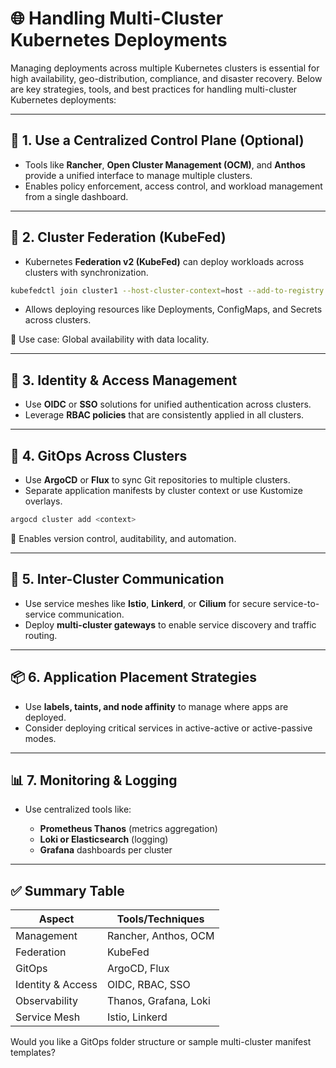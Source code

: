 # 🌐 Handling Multi-Cluster Kubernetes Deployments

Managing deployments across multiple Kubernetes clusters is essential for high availability, geo-distribution, compliance, and disaster recovery. Below are key strategies, tools, and best practices for handling multi-cluster Kubernetes deployments:

---

## 🚀 1. Use a Centralized Control Plane (Optional)

* Tools like **Rancher**, **Open Cluster Management (OCM)**, and **Anthos** provide a unified interface to manage multiple clusters.
* Enables policy enforcement, access control, and workload management from a single dashboard.

---

## 🔄 2. Cluster Federation (KubeFed)

* Kubernetes **Federation v2 (KubeFed)** can deploy workloads across clusters with synchronization.

```bash
kubefedctl join cluster1 --host-cluster-context=host --add-to-registry
```

* Allows deploying resources like Deployments, ConfigMaps, and Secrets across clusters.

🔸 Use case: Global availability with data locality.

---

## 🔐 3. Identity & Access Management

* Use **OIDC** or **SSO** solutions for unified authentication across clusters.
* Leverage **RBAC policies** that are consistently applied in all clusters.

---

## 🔁 4. GitOps Across Clusters

* Use **ArgoCD** or **Flux** to sync Git repositories to multiple clusters.
* Separate application manifests by cluster context or use Kustomize overlays.

```bash
argocd cluster add <context>
```

🔸 Enables version control, auditability, and automation.

---

## 📡 5. Inter-Cluster Communication

* Use service meshes like **Istio**, **Linkerd**, or **Cilium** for secure service-to-service communication.
* Deploy **multi-cluster gateways** to enable service discovery and traffic routing.

---

## 📦 6. Application Placement Strategies

* Use **labels, taints, and node affinity** to manage where apps are deployed.
* Consider deploying critical services in active-active or active-passive modes.

---

## 📊 7. Monitoring & Logging

* Use centralized tools like:

  * **Prometheus Thanos** (metrics aggregation)
  * **Loki or Elasticsearch** (logging)
  * **Grafana** dashboards per cluster

---

## ✅ Summary Table

| Aspect            | Tools/Techniques      |
| ----------------- | --------------------- |
| Management        | Rancher, Anthos, OCM  |
| Federation        | KubeFed               |
| GitOps            | ArgoCD, Flux          |
| Identity & Access | OIDC, RBAC, SSO       |
| Observability     | Thanos, Grafana, Loki |
| Service Mesh      | Istio, Linkerd        |

Would you like a GitOps folder structure or sample multi-cluster manifest templates?
